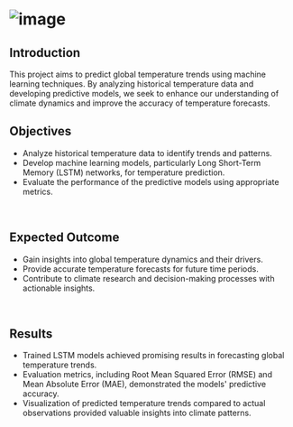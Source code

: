 # ![image](https://github.com/Sugan2002/Climate-Prediction/assets/77089743/547c53dc-8b56-4a5a-8d96-8553b9bb4a17)

## Introduction

This project aims to predict global temperature trends using machine learning techniques. By analyzing historical temperature data and developing predictive models, we seek to enhance our understanding of climate dynamics and improve the accuracy of temperature forecasts.

## Objectives

- Analyze historical temperature data to identify trends and patterns.
- Develop machine learning models, particularly Long Short-Term Memory (LSTM) networks, for temperature prediction.
- Evaluate the performance of the predictive models using appropriate metrics.
</br>

## Expected Outcome

- Gain insights into global temperature dynamics and their drivers.
- Provide accurate temperature forecasts for future time periods.
- Contribute to climate research and decision-making processes with actionable insights.
</br>

## Results

- Trained LSTM models achieved promising results in forecasting global temperature trends.
- Evaluation metrics, including Root Mean Squared Error (RMSE) and Mean Absolute Error (MAE), demonstrated the models' predictive accuracy.
- Visualization of predicted temperature trends compared to actual observations provided valuable insights into climate patterns.
